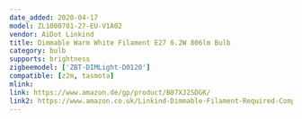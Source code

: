 ```yaml
---
date_added: 2020-04-17
model: ZL1000701-27-EU-V1A02
vendor: AiDot Linkind
title: Dimmable Warm White Filament E27 6.2W 806lm Bulb
category: bulb
supports: brightness
zigbeemodel: ['ZBT-DIMLight-D0120']
compatible: [z2m, tasmota]
mlink: 
link: https://www.amazon.de/gp/product/B07XJ2SDGK/
link2: https://www.amazon.co.uk/Linkind-Dimmable-Filament-Required-Compatible/dp/B07XK5VWMK
---
```

